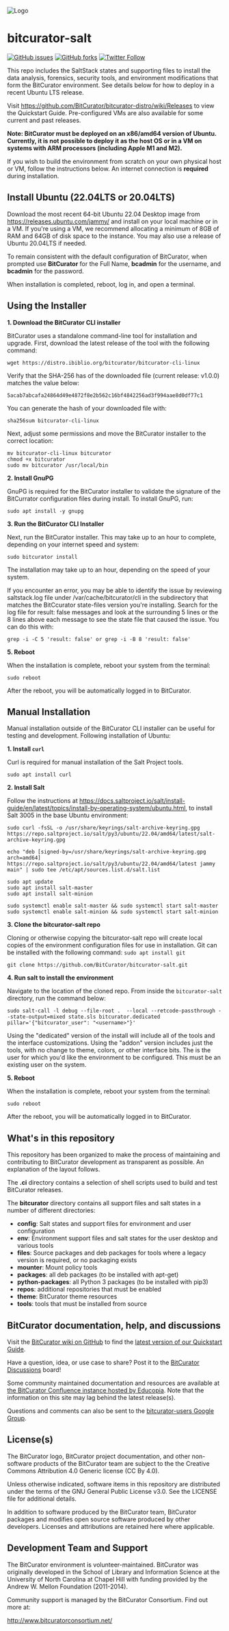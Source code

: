 ![Logo](https://github.com/BitCurator/bitcurator.github.io/blob/main/logos/BitCurator-Basic-400px.png)

# bitcurator-salt

[![GitHub issues](https://img.shields.io/github/issues/bitcurator/bitcurator-salt.svg)](https://github.com/bitcurator/bitcurator-salt/issues)
[![GitHub forks](https://img.shields.io/github/forks/bitcurator/bitcurator-salt.svg)](https://github.com/bitcurator/bitcurator-salt/network)
[![Twitter Follow](https://img.shields.io/twitter/follow/bitcurator.svg?style=social&label=Follow)](https://twitter.com/bitcurator)

This repo includes the SaltStack states and supporting files to install the data analysis, forensics, security tools, and environment modifications that form the BitCurator environment. See details below for how to deploy in a recent Ubuntu LTS release.

Visit https://github.com/BitCurator/bitcurator-distro/wiki/Releases to view the Quickstart Guide. Pre-configured VMs are also available for some current and past releases.

**Note: BitCurator must be deployed on an x86/amd64 version of Ubuntu. Currently, it is not possible to deploy it as the host OS or in a VM on systems with ARM processors (including Apple M1 and M2).**

If you wish to build the environment from scratch on your own physical host or VM, follow the instructions below. An internet connection is **required** during installation.

## Install Ubuntu (22.04LTS or 20.04LTS)

Download the most recent 64-bit Ubuntu 22.04 Desktop image from https://releases.ubuntu.com/jammy/ and install on your local machine or in a VM. If you're using a VM, we recommend allocating a minimum of 8GB of RAM and 64GB of disk space to the instance. You may also use a release of Ubuntu 20.04LTS if needed.

To remain consistent with the default configuration of BitCurator, when prompted use **BitCurator** for the Full Name, **bcadmin** for the username, and **bcadmin** for the password.

When installation is completed, reboot, log in, and open a terminal.


## Using the Installer

**1. Download the BitCurator CLI installer**

BitCurator uses a standalone command-line tool for installation and upgrade. First, download the latest release of the tool with the following command:

```shell
wget https://distro.ibiblio.org/bitcurator/bitcurator-cli-linux
```

Verify that the SHA-256 has of the downloaded file (current release: v1.0.0) matches the value below:

```shell
5acab7abcafa24864d49e4872f8e2b562c16bf4842256ad3f994aae8d0df77c1
```

You can generate the hash of your downloaded file with:

```shell
sha256sum bitcurator-cli-linux
```

Next, adjust some permissions and move the BitCurator installer to the correct location:

```shell
mv bitcurator-cli-linux bitcurator
chmod +x bitcurator
sudo mv bitcurator /usr/local/bin
```

**2. Install GnuPG**

GnuPG is required for the BitCurator installer to validate the signature of the BitCurrator configuration files during install. To install GnuPG, run:

```shell
sudo apt install -y gnupg
```

**3. Run the BitCurator CLI Installer**

Next, run the BitCurator installer. This may take up to an hour to complete, depending on your internet speed and system:

```shell
sudo bitcurator install
```

The installation may take up to an hour, depending on the speed of your system.

If you encounter an error, you may be able to identify the issue by reviewing saltstack.log file under /var/cache/bitcurator/cli in the subdirectory that matches the BitCcurator state-files version you're installing. Search for the log file for result: false messages and look at the surrounding 5 lines or the 8 lines above each message to see the state file that caused the issue. You can do this with:

```shell
grep -i -C 5 'result: false' or grep -i -B 8 'result: false'
```

**5. Reboot**

When the installation is complete, reboot your system from the terminal:

```shell
sudo reboot
```

After the reboot, you will be automatically logged in to BitCurator.


## Manual Installation

Manual installation outside of the BitCurator CLI installer can be useful for testing and development. Following installation of Ubuntu:

**1. Install `curl`**  

Curl is required for manual installation of the Salt Project tools.
```shell
sudo apt install curl
```

**2. Install Salt**  

Follow the instructions at https://docs.saltproject.io/salt/install-guide/en/latest/topics/install-by-operating-system/ubuntu.html, to install Salt 3005 in the base Ubuntu environment:

```shell
sudo curl -fsSL -o /usr/share/keyrings/salt-archive-keyring.gpg https://repo.saltproject.io/salt/py3/ubuntu/22.04/amd64/latest/salt-archive-keyring.gpg
```

`echo "deb [signed-by=/usr/share/keyrings/salt-archive-keyring.gpg arch=amd64] https://repo.saltproject.io/salt/py3/ubuntu/22.04/amd64/latest jammy main" | sudo tee /etc/apt/sources.list.d/salt.list`
 
```shell
sudo apt update
sudo apt install salt-master
sudo apt install salt-minion

sudo systemctl enable salt-master && sudo systemctl start salt-master
sudo systemctl enable salt-minion && sudo systemctl start salt-minion
```

**3. Clone the bitcurator-salt repo**  

Cloning or otherwise copying the bitcurator-salt repo will create local copies of the environment configuration files for use in installation. Git can be installed with the following command: `sudo apt install git`

```shell
git clone https://github.com/BitCurator/bitcurator-salt.git
```

**4. Run salt to install the environment**  

Navigate to the location of the cloned repo. From inside the `bitcurator-salt` directory, run the command below:

```shell
sudo salt-call -l debug --file-root .  --local --retcode-passthrough --state-output=mixed state.sls bitcurator.dedicated pillar='{"bitcurator_user": "<username>"}'
```

Using the "dedicated" version of the install will include all of the tools and the interface customizations. Using the "addon" version includes just the tools, with no change to theme, colors, or other interface bits. The <username> is the user for which you'd like the environment to be configured. This must be an existing user on the system.

**5. Reboot**  

When the installation is complete, reboot your system from the terminal:

```shell
sudo reboot
```

After the reboot, you will be automatically logged in to BitCurator.



## What's in this repository

This repository has been organized to make the process of maintaining and contributing to BitCurator development as transparent as possible. An explanation of the layout follows.

The **.ci** directory contains a selection of shell scripts used to build and test BitCurator releases.

The **bitcurator** directory contains all support files and salt states in a number of different directories:

- **config**: Salt states and support files for environment and user configuration
- **env**: Environment support files and salt states for the user desktop and various tools
- **files**: Source packages and deb packages for tools where a legacy version is required, or no packaging exists
- **mounter**: Mount policy tools
- **packages**: all deb packages (to be installed with apt-get)
- **python-packages**: all Python 3 packages (to be installed with pip3)
- **repos**: additional repositories that must be enabled
- **theme**: BitCurator theme resources
- **tools**: tools that must be installed from source

## BitCurator documentation, help, and discussions

Visit the [BitCurator wiki on GitHub](https://github.com/BitCurator/bitcurator-distro/wiki/Releases) to find the [latest version of our Quickstart Guide](https://github.com/BitCurator/bitcurator-distro/wiki/Releases#quickstart-guide).

Have a question, idea, or use case to share? Post it to the [BitCurator Discussions](https://github.com/orgs/BitCurator/discussions) board!

Some community maintained documentation and resources are available at
[the BitCurator Confluence instance hosted by Educopia](https://confluence.educopia.org/display/BC). Note that the information on this site may lag behind the latest release(s).

Questions and comments can also be sent to the [bitcurator-users Google Group](https://groups.google.com/d/forum/bitcurator-users).

## License(s)

The BitCurator logo, BitCurator project documentation, and other non-software products of the BitCurator team are subject to the the Creative Commons Attribution 4.0 Generic license (CC By 4.0).

Unless otherwise indicated, software items in this repository are distributed under the terms of the GNU General Public License v3.0. See the LICENSE file for additional details.

In addition to software produced by the BitCurator team, BitCurator packages and modifies open source software produced by other developers. Licenses and attributions are retained here where applicable.

## Development Team and Support

The BitCurator environment is volunteer-maintained. BitCurator was originally developed in the School of Library and Information Science at the University of North Carolina at Chapel Hill with funding provided by the Andrew W. Mellon Foundation (2011-2014).

Community support is managed by the BitCurator Consortium. Find out more at:

http://www.bitcuratorconsortium.net/

